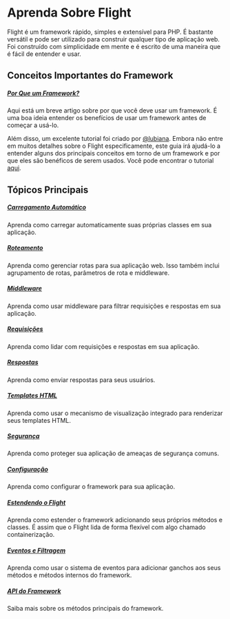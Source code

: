# Aprenda Sobre Flight

Flight é um framework rápido, simples e extensível para PHP. É bastante versátil e pode ser utilizado para construir qualquer tipo de aplicação web. Foi construído com simplicidade em mente e é escrito de uma maneira que é fácil de entender e usar.

## Conceitos Importantes do Framework

##### [Por Que um Framework?](/learn/why-frameworks)

Aqui está um breve artigo sobre por que você deve usar um framework. É uma boa ideia entender os benefícios de usar um framework antes de começar a usá-lo.

Além disso, um excelente tutorial foi criado por [@lubiana](https://git.php.fail/lubiana). Embora não entre em muitos detalhes sobre o Flight especificamente, este guia irá ajudá-lo a entender alguns dos principais conceitos em torno de um framework e por que eles são benéficos de serem usados. Você pode encontrar o tutorial [aqui](https://git.php.fail/lubiana/no-framework-tutorial/src/branch/master/README.md).

## Tópicos Principais

##### [Carregamento Automático](/learn/autoloading)

Aprenda como carregar automaticamente suas próprias classes em sua aplicação.

##### [Roteamento](/learn/routing)

Aprenda como gerenciar rotas para sua aplicação web. Isso também inclui agrupamento de rotas, parâmetros de rota e middleware.

##### [Middleware](/learn/middleware)

Aprenda como usar middleware para filtrar requisições e respostas em sua aplicação.

##### [Requisições](/learn/requests)

Aprenda como lidar com requisições e respostas em sua aplicação.

##### [Respostas](/learn/responses)

Aprenda como enviar respostas para seus usuários.

##### [Templates HTML](/learn/templates)

Aprenda como usar o mecanismo de visualização integrado para renderizar seus templates HTML.

##### [Segurança](/learn/security)

Aprenda como proteger sua aplicação de ameaças de segurança comuns.

##### [Configuração](/learn/configuration)

Aprenda como configurar o framework para sua aplicação.

##### [Estendendo o Flight](/learn/extending)

Aprenda como estender o framework adicionando seus próprios métodos e classes. É assim que o Flight lida de forma flexível com algo chamado containerização.

##### [Eventos e Filtragem](/learn/filtering)

Aprenda como usar o sistema de eventos para adicionar ganchos aos seus métodos e métodos internos do framework.

##### [API do Framework](/learn/api)

Saiba mais sobre os métodos principais do framework.